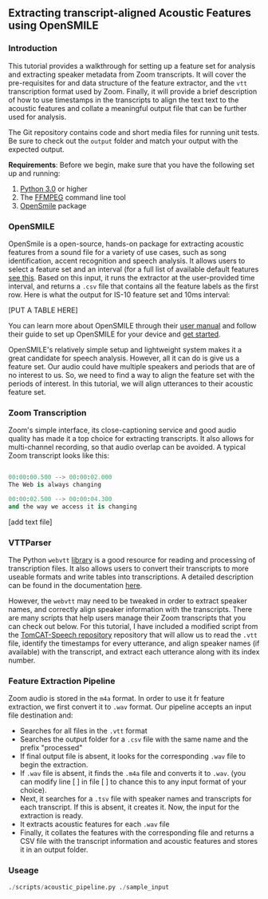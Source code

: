 ## Extracting transcript-aligned Acoustic Features using OpenSMILE

###  Introduction
This tutorial provides a walkthrough for setting up a feature set for analysis and extracting speaker metadata from Zoom transcripts. It will cover the pre-requisites for and data structure of the feature extractor, and the `vtt` transcription format used by Zoom. Finally, it will provide a brief description of how to use timestamps in the transcripts to align the text text to the acoustic features and collate a meaningful output file that can be further used for analysis.  

The Git repository contains code and short media files for running unit tests. Be sure to check out the `output` folder and match your output with the expected output. 

**Requirements**:
Before we begin, make sure that you have the following set up and running:

1. [Python 3.0](https://www.python.org/downloads/) or higher 
2. The [FFMPEG](https://ffmpeg.org/ffmpeg.html) command line tool 
3. [OpenSmile](https://github.com/audeering/opensmile) package

###  OpenSMILE
OpenSmile is a open-source, hands-on package for extracting acoustic features from a sound file for a variety of use cases, such as song identification, accent recognition and speech analysis. It allows users to select a feature set and an interval (for a full list of available default features [see this](https://audeering.github.io/opensmile/get-started.html#default-feature-sets). Based on this input, it runs the extractor at the user-provided time interval, and returns a `.csv` file that contains all the feature labels as the first row. Here is what the output for IS-10 feature set and 10ms interval:

[PUT A TABLE HERE]

You can learn more about OpenSMILE through their [user manual](https://audeering.github.io/opensmile/about.html#capabilities) and follow their guide to set up OpenSMILE for your device and [get started](https://audeering.github.io/opensmile/get-started.html#get-started).

OpenSMILE's relatively simple setup and lightweight system makes it a great candidate for speech analysis. However, all it can do is give us a feature set. Our audio could have multiple speakers and periods that are of no interest to us. So, we need to find a way to align the feature set with the periods of interest. In this tutorial, we will align utterances to their acoustic feature set.  

###  Zoom Transcription

Zoom's simple interface, its close-captioning service and good audio quality has made it a top choice for extracting transcripts. It also allows for multi-channel recording, so that audio overlap can be avoided. A typical Zoom transcript looks like this:

```python

00:00:00.500 --> 00:00:02.000
The Web is always changing

00:00:02.500 --> 00:00:04.300
and the way we access it is changing
```
[add text file]


###  VTTParser

The Python `webvtt` [library](https://pypi.org/project/webvtt-py/) is a good resource for reading and processing of transcription files. It also allows users to convert their transcripts to more useable formats and write tables into transcriptions. A detailed description can be found in the documentation [here](https://webvtt-py.readthedocs.io/en/latest/usage.html#reading-webvtt-caption-files).

However, the `webvtt` may need to be tweaked in order to extract speaker names, and correctly align speaker information with the transcripts. There are many scripts that help users manage their Zoom transcripts that you can check out below. For this tutorial, I have included a modified script from the [TomCAT-Speech repository](https://github.com/clulab/tomcat-speech) repository that will allow us to read the `.vtt` file, identify the timestamps for every utterance, and align speaker names (if available) with the transcript, and extract each utterance along with its index number.
 
###  Feature Extraction Pipeline

Zoom audio is stored in the `m4a` format. In order to use it fr feature extraction, we first convert it to `.wav` format. Our pipeline accepts an input file destination and:

* Searches for all files in the `.vtt` format
* Searches the output folder for a `.csv` file with the same name and the prefix "processed"
* If final output file is absent, it looks for the corresponding `.wav` file to begin the extraction.
* If `.wav` file is absent, it finds the `.m4a` file and converts it to `.wav`. (you can modify line [ ] in file [ ] to chance this to any input format of your choice).
* Next, it searches for a `.tsv` file with speaker names and transcripts for each transcript. If this is absent, it creates it. Now, the input for the extraction is ready.
* It extracts acoustic features for each `.wav` file
* Finally, it collates the features with the corresponding file and returns a CSV file with the transcript information and acoustic features and stores it in an output folder.

###  Useage

```python
./scripts/acoustic_pipeline.py ./sample_input
```

<!---

Whenever you commit to this repository, GitHub Pages will run [Jekyll](https://jekyllrb.com/) to rebuild the pages in your site, from the content in your Markdown files.

###  Markdown

Markdown is a lightweight and easy-to-use syntax for styling your writing. It includes conventions for

```markdown
Syntax highlighted code block

# Header 1
## Header 2
### Header 3

- Bulleted
- List

1. Numbered
2. List

**Bold** and _Italic_ and `Code` text

[Link](url) and ![Image](src)
```

For more details see [GitHub Flavored Markdown](https://guides.github.com/features/mastering-markdown/).

###  Jekyll Themes

Your Pages site will use the layout and styles from the Jekyll theme you have selected in your [repository settings](https://github.com/meghavarshini/Technical_Tutorial/settings). The name of this theme is saved in the Jekyll `_config.yml` configuration file.

### Support or Contact

Having trouble with Pages? Check out our [documentation](https://docs.github.com/categories/github-pages-basics/) or [contact support](https://support.github.com/contact) and we’ll help you sort it out.
-->

